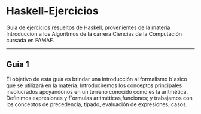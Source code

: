 # Haskell-Ejercicios
 
Guia de ejercicios resueltos de Haskell, provenientes de la materia 
Introduccion a los Algoritmos de la carrera Ciencias de la Computación 
cursada en FAMAF.

----
## Guia 1
El objetivo de esta guía es brindar una introducción al formalismo b´asico que se utilizará en la materia.
Introduciremos los conceptos principales involucrados apoyándonos en un terreno conocido como es la aritmética.
Definimos expresiones y f´ormulas aritméticas,funciones; y trabajamos con los conceptos de precedencia, tipado, 
evaluación de expresiones, casos.